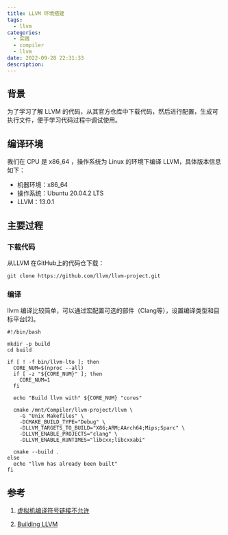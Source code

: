 ```yaml
---
title: LLVM 环境搭建
tags:
  - llvm
categories:
  - 实践
  - compiler
  - llvm
date: 2022-09-28 22:31:33
description:
---
```


## 背景

为了学习了解 LLVM 的代码，从其官方仓库中下载代码，然后进行配置，生成可执行文件，便于学习代码过程中调试使用。

 <!-- more -->

## 编译环境

我们在 CPU 是 x86_64 ，操作系统为 Linux 的环境下编译 LLVM，具体版本信息如下：

- 机器环境：x86_64
- 操作系统：Ubuntu 20.04.2 LTS
- LLVM：13.0.1

## 主要过程

### 下载代码

从LLVM 在GitHub上的代码仓下载：

```shell
git clone https://github.com/llvm/llvm-project.git
```

### 编译

llvm 编译比较简单，可以通过宏配置可选的部件（Clang等），设置编译类型和目标平台[2]。

```shell
#!/bin/bash

mkdir -p build
cd build

if [ ! -f bin/llvm-lto ]; then
  CORE_NUM=$(nproc --all)
  if [ -z "${CORE_NUM}" ]; then
    CORE_NUM=1
  fi

  echo "Build llvm with" ${CORE_NUM} "cores"

  cmake /mnt/Compiler/llvm-project/llvm \
    -G "Unix Makefiles" \
    -DCMAKE_BUILD_TYPE="Debug" \
    -DLLVM_TARGETS_TO_BUILD="X86;ARM;AArch64;Mips;Sparc" \
    -DLLVM_ENABLE_PROJECTS="clang" \
    -DLLVM_ENABLE_RUNTIMES="libcxx;libcxxabi"

  cmake --build .
else
  echo "llvm has already been built"
fi
```

## 参考

1. [虚拟机编译符号链接不允许](https://www.cnblogs.com/pxl0/p/5899626.html)

2. [Building LLVM](https://llvm.org/docs/GettingStarted.html#id4)